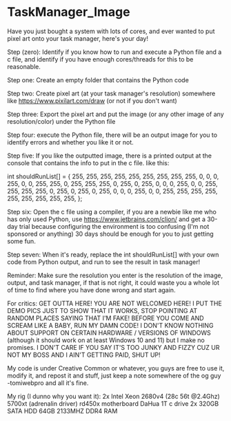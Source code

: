 # TaskManager_Image
Have you just bought a system with lots of cores, and ever wanted to put pixel art onto your task manager, here's your day!

Step (zero):
Identify if you know how to run and execute a Python file and a c file, and identify if you have enough cores/threads for this to be reasonable.

Step one:
Create an empty folder that contains the Python code

Step two:
Create pixel art (at your task manager's resolution) somewhere like https://www.pixilart.com/draw (or not if you don't want)

Step three:
Export the pixel art and put the image (or any other image of any resolution/color) under the Python file

Step four:
execute the Python file, there will be an output image for you to identify errors and whether you like it or not.

Step five:
If you like the outputted image, there is a printed output at the console that contains the info to put in the c file.
like this: 

int shouldRunList[] = {
        255, 255, 255, 255, 255, 255, 255, 255,
        255, 0, 0, 0, 255, 0, 0, 255,
        255, 0, 255, 255, 255, 0, 255, 0,
        255, 0, 0, 0, 255, 0, 0, 255,
        255, 255, 255, 0, 255, 0, 255, 0,
        255, 0, 0, 0, 255, 0, 0, 255,
        255, 255, 255, 255, 255, 255, 255, 255,
};

Step six:
Open the c file using a compiler, if you are a newbie like me who has only used Python, use https://www.jetbrains.com/clion/ and get a 30-day trial because configuring the environment is too confusing (I'm not sponsored or anything) 30 days should be enough for you to just getting some fun.

Step seven:
When it's ready, replace the int shouldRunList[] with your own code from Python output, and run to see the result in task manager! 

Reminder: 
Make sure the resolution you enter is the resolution of the image, output, and task manager, if that is not right, it could waste you a whole lot of time to find where you have done wrong and start again. 

For critics: 
GET OUTTA HERE! YOU ARE NOT WELCOMED HERE! I PUT THE DEMO PICS JUST TO SHOW THAT IT WORKS, STOP POINTING AT RANDOM PLACES SAYING THAT I'M FAKE! BEFORE YOU COME AND SCREAM LIKE A BABY, RUN MY DAMN CODE! I DON'T KNOW NOTHING ABOUT SUPPORT ON CERTAIN HARDWARE / VERSIONS OF WINDOWS (although it should work on at least Windows 10 and 11) but I make no promises. I DON'T CARE IF YOU SAY IT'S TOO JUNKY AND FIZZY CUZ UR NOT MY BOSS AND I AIN'T GETTING PAID, SHUT UP! 

My code is under Creative Common or whatever, you guys are free to use it, modify it, and repost it and stuff, just keep a note somewhere of the og guy -tomiwebpro and all it's fine. 

My rig (I dunno why you want it):
2x Intel Xeon 2680v4 (28c 56t @2.4Ghz)
5700xt (adrenalin driver)
rd450x motherboard
DaHua 1T c drive
2x 320GB SATA HDD
64GB 2133MHZ DDR4 RAM


